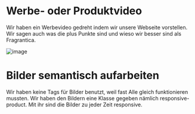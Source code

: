 # Werbe- oder Produktvideo

Wir haben ein Werbevideo gedreht indem wir unsere Webseite vorstellen. Wir sagen auch was die plus Punkte sind und wieso wir besser sind als Fragrantica.

![image](https://github.com/Karolskipolski/Gruppe09/assets/142780585/7f6ca937-c86d-409c-823f-7b7105cc4066)

# Bilder semantisch aufarbeiten

Wir haben keine Tags für Bilder benutzt, weil fast Alle gleich funktionieren mussten. Wir haben den Bildern eine Klasse gegeben nämlich responsive-product. Mit ihr sind die Bilder zu jeder Zeit responsive.
